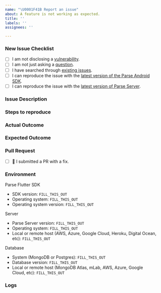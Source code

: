 ```yaml
---
name: "\U0001F41B Report an issue"
about: A feature is not working as expected.
title: ''
labels: ''
assignees: ''

---
```


### New Issue Checklist
<!--
    Please check all of the following boxes [x] before submitting your issue.
    Click the "Preview" tab for better readability.
    Thanks for contributing to the Parse Flutter SDK!
-->

- [ ] I am not disclosing a [vulnerability](https://github.com/parse-community/Parse-SDK-Flutter/security/policy).
- [ ] I am not just asking a [question](https://github.com/parse-community/.github/blob/main/SUPPORT.md).
- [ ] I have searched through [existing issues](https://github.com/parse-community/Parse-SDK-Flutter/issues?q=is%3Aissue).
- [ ] I can reproduce the issue with the [latest version of the Parse Android SDK](https://github.com/parse-community/Parse-SDK-Flutter/releases). <!-- We don't investigate issues for outdated releases. -->
- [ ] I can reproduce the issue with the [latest version of Parse Server](https://github.com/parse-community/parse-server/releases).

### Issue Description
<!-- What is the specific issue? -->

### Steps to reproduce
<!-- How can someone else reproduce the issue? -->

### Actual Outcome
<!-- What outcome, for example query result, did you get? -->

### Expected Outcome
<!-- What outcome, for example query result, did you expect? -->

### Pull Request
<!--
    Check one of the following boxes [x] if you added a PR and add the link.
    If you need any guidance please do ask.
-->

- [ ] 🤩 I submitted a PR with a fix.

###  Environment
<!-- Be specific with versions, don't use "latest" or semver ranges like "~x.y.z" or "^x.y.z". -->

Parse Flutter SDK
- SDK version: `FILL_THIS_OUT`
- Operating system: `FILL_THIS_OUT`
- Operating system version: `FILL_THIS_OUT`

Server
- Parse Server version: `FILL_THIS_OUT`
- Operating system: `FILL_THIS_OUT`
- Local or remote host (AWS, Azure, Google Cloud, Heroku, Digital Ocean, etc): `FILL_THIS_OUT`

Database
- System (MongoDB or Postgres): `FILL_THIS_OUT`
- Database version: `FILL_THIS_OUT`
- Local or remote host (MongoDB Atlas, mLab, AWS, Azure, Google Cloud, etc): `FILL_THIS_OUT`

### Logs
<!-- Include relevant logs here. -->
